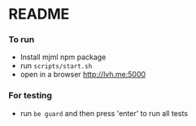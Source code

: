 # README

### To run
- Install mjml npm package
- run `scripts/start.sh`
- open in a browser http://lvh.me:5000

### For testing
- run `be guard` and then press 'enter' to run all tests
